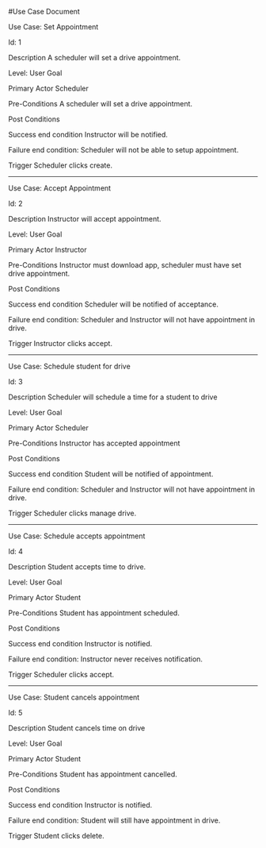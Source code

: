 
#Use Case Document

Use Case:  Set Appointment

Id:  1

Description
A scheduler will set a drive appointment.

Level: User Goal

Primary Actor
Scheduler

Pre-Conditions
A scheduler will set a drive appointment.

Post Conditions

Success end condition
Instructor will be notified.

Failure end condition:
Scheduler will not be able to setup appointment.

Trigger
Scheduler clicks create.

_________________________________________________________________________

Use Case:  Accept Appointment

Id:  2

Description
Instructor will accept appointment.

Level: User Goal

Primary Actor
Instructor

Pre-Conditions
Instructor must download app, scheduler must have set drive appointment.

Post Conditions

Success end condition
Scheduler will be notified of acceptance.

Failure end condition:
Scheduler and Instructor will not have appointment in drive.

Trigger
Instructor clicks accept.

_________________________________________________________________________

Use Case:  Schedule student for drive

Id:  3

Description
Scheduler will schedule a time for a student to drive

Level: User Goal

Primary Actor
Scheduler

Pre-Conditions
Instructor has accepted appointment

Post Conditions

Success end condition
Student will be notified of appointment.

Failure end condition:
Scheduler and Instructor will not have appointment in drive.

Trigger
Scheduler clicks manage drive.

_________________________________________________________________________

Use Case:  Schedule accepts appointment

Id:  4

Description
Student accepts time to drive.

Level: User Goal

Primary Actor
Student

Pre-Conditions
Student has appointment scheduled.

Post Conditions

Success end condition
Instructor is notified.

Failure end condition:
Instructor never receives notification.

Trigger
Scheduler clicks accept.

_________________________________________________________________________

Use Case:  Student cancels appointment

Id:  5

Description
Student cancels time on drive

Level: User Goal

Primary Actor
Student

Pre-Conditions
Student has appointment cancelled.

Post Conditions

Success end condition
Instructor is notified.

Failure end condition:
Student will still have appointment in drive.

Trigger
Student clicks delete.

